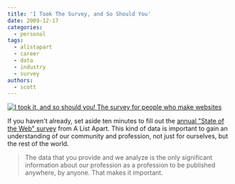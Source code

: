 ```yaml
---
title: 'I Took The Survey, and So Should You'
date: 2009-12-17
categories:
  - personal
tags:
  - alistapart
  - career
  - data
  - industry
  - survey
authors:
  - scott
---
```


[![I took it, and so should you! The survey for people who make websites](/images/ala-survey.gif)](http://www.alistapart.com/articles/survey2009/)

If you haven't already, set aside ten minutes to fill out the [annual "State of the Web" survey](http://www.alistapart.com/articles/survey2009/) from A List Apart. This kind of data is important to gain an understanding of our community and profession, not just for ourselves, but the rest of the world.

> The data that you provide and we analyze is the only significant information about our profession as a profession to be published anywhere, by anyone. That makes it important.
